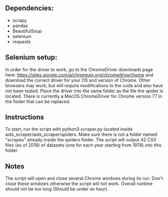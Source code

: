 ## Dependencies:
- scrapy
- pandas
- BeautifulSoup
- selenium
- requests

## Selenium setup:

In order for the driver to work, go to the ChromeDriver downloads page here: https://sites.google.com/a/chromium.org/chromedriver/home and download the correct driver for your OS and version of Chrome. Other browsers may work, but will require modifications to the code and also have not been tested. Place the driver into the same folder as the file the spider is located. There is currently a MacOS ChromeDriver for Chrome version 77 in the folder that can be replaced.

## Instructions

To start, run the script with python3 scraper.py located inside aids_scraper/aids_scraper/spiders. Make sure there is not a folder named "scrapes" already inside the spiders folder. The script will output 42 CSV files (as of 2019) of datasets (one for each year starting from 1978) into this folder.

## Notes

The script will open and close several Chrome windows during its run. Don't close these windows otherwise the script will not work. Overall runtime should not be too long (Should be under an hour).
